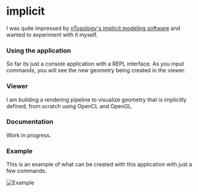 # implicit

I was quite impressed by [nTopology's implicit modeling
software](https://ntopology.com/) and wanted to experiment with it
myself.

### Using the application

So far its just a console application with a REPL interface. As you
input commands, you will see the new geometry being created in the
viewer.

### Viewer

I am building a rendering pipeline to visualize geometry that is
implicitly defined, from scratch using OpenCL and OpenGL.

### Documentation

Work in progress.

### Example

This is an example of what can be created with this application with
just a few commands.

![Example](example.png)
